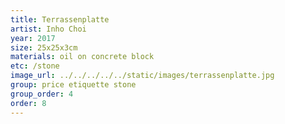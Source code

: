```yaml
---
title: Terrassenplatte
artist: Inho Choi
year: 2017
size: 25x25x3cm
materials: oil on concrete block
etc: /stone
image_url: ../../../../../static/images/terrassenplatte.jpg
group: price etiquette stone
group_order: 4
order: 8
---
```

